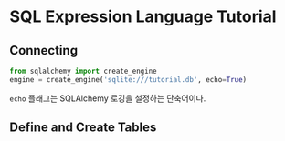 # SQL Expression Language Tutorial

## Connecting

```python
from sqlalchemy import create_engine
engine = create_engine('sqlite:///tutorial.db', echo=True)
```
`echo` 플래그는 SQLAlchemy 로깅을 설정하는 단축어이다.

## Define and Create Tables


